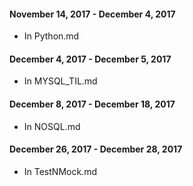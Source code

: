 #### November 14, 2017 - December 4, 2017

* In Python.md

#### December 4, 2017 - December 5, 2017

* In MYSQL_TIL.md

#### December 8, 2017 - December 18, 2017

* In NOSQL.md

#### December 26, 2017 - December 28, 2017

* In TestNMock.md
